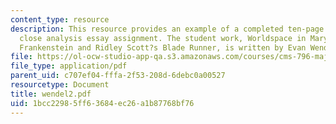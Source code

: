 ```yaml
---
content_type: resource
description: This resource provides an example of a completed ten-page comparative
  close analysis essay assignment. The student work, Worldspace in Mary Shelley?s
  Frankenstein and Ridley Scott?s Blade Runner, is written by Evan Wendel.
file: https://ol-ocw-studio-app-qa.s3.amazonaws.com/courses/cms-796-major-media-texts-fall-2006/1bcc22985ff63684ec26a1b87768bf76_wendel2.pdf
file_type: application/pdf
parent_uid: c707ef04-fffa-2f53-208d-6debc0a00527
resourcetype: Document
title: wendel2.pdf
uid: 1bcc2298-5ff6-3684-ec26-a1b87768bf76
---
```

